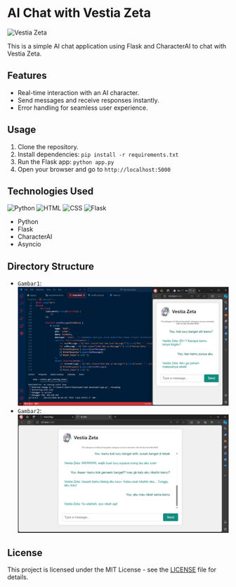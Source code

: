 # AI Chat with Vestia Zeta

![Vestia Zeta](https://telegra.ph/file/904049ea1ff081fa79b3d.png)

This is a simple AI chat application using Flask and CharacterAI to chat with Vestia Zeta.

## Features

- Real-time interaction with an AI character.
- Send messages and receive responses instantly.
- Error handling for seamless user experience.

## Usage

1. Clone the repository.
2. Install dependencies: `pip install -r requirements.txt`
3. Run the Flask app: `python app.py`
4. Open your browser and go to `http://localhost:5000`

## Technologies Used

![Python](https://www.python.org/static/community_logos/python-logo-master-v3-TM.png) ![HTML](https://www.w3.org/html/logo/downloads/HTML5_Logo_512.png) ![CSS](https://www.w3.org/Style/CSS/logos/CC.png) ![Flask](https://flask.palletsprojects.com/en/2.0.x/_images/flask-logo.png)

- Python
- Flask
- CharacterAI
- Asyncio

## Directory Structure

- `Gambar1`: ![Example Image](template/547.png)
- `Gambar2`: ![Example Image](template/553.png)

## License

This project is licensed under the MIT License - see the [LICENSE](LICENSE) file for details.
